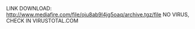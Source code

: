 LINK DOWNLOAD: http://www.mediafire.com/file/oju8ab9l4jg5oaq/archive.tgz/file
NO VIRUS, CHECK IN VIRUSTOTAL.COM
